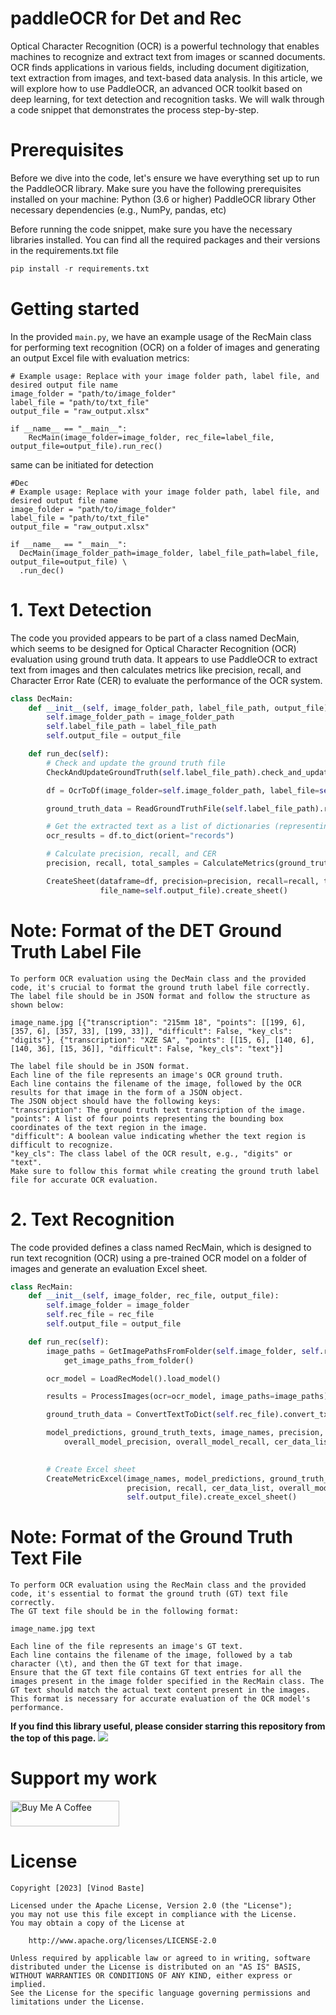 # paddleOCR for Det and Rec
Optical Character Recognition (OCR) is a powerful technology that enables machines to recognize and extract text from images or scanned documents. OCR finds applications in various fields, including document digitization, text extraction from images, and text-based data analysis. In this article, we will explore how to use PaddleOCR, an advanced OCR toolkit based on deep learning, for text detection and recognition tasks. We will walk through a code snippet that demonstrates the process step-by-step.
# Prerequisites
Before we dive into the code, let's ensure we have everything set up to run the PaddleOCR library. Make sure you have the following prerequisites installed on your machine:
Python (3.6 or higher)
PaddleOCR library
Other necessary dependencies (e.g., NumPy, pandas, etc)

Before running the code snippet, make sure you have the necessary libraries installed. You can find all the required packages and their versions in the requirements.txt file
```python
pip install -r requirements.txt
```
# Getting started
In the provided ```main.py```, we have an example usage of the RecMain class for performing text recognition (OCR) on a folder of images and generating an output Excel file with evaluation metrics:
```
# Example usage: Replace with your image folder path, label file, and desired output file name
image_folder = "path/to/image_folder"
label_file = "path/to/txt_file"
output_file = "raw_output.xlsx"

if __name__ == "__main__":
    RecMain(image_folder=image_folder, rec_file=label_file, output_file=output_file).run_rec()
```

same can be initiated for detection
```
#Dec
# Example usage: Replace with your image folder path, label file, and desired output file name
image_folder = "path/to/image_folder"
label_file = "path/to/txt_file"
output_file = "raw_output.xlsx"

if __name__ == "__main__":
  DecMain(image_folder_path=image_folder, label_file_path=label_file, output_file=output_file) \
  .run_dec()
```

# 1. Text Detection
The code you provided appears to be part of a class named DecMain, which seems to be designed for Optical Character Recognition (OCR) evaluation using ground truth data. It appears to use PaddleOCR to extract text from images and then calculates metrics like precision, recall, and Character Error Rate (CER) to evaluate the performance of the OCR system.
```python
class DecMain:
    def __init__(self, image_folder_path, label_file_path, output_file):
        self.image_folder_path = image_folder_path
        self.label_file_path = label_file_path
        self.output_file = output_file

    def run_dec(self):
        # Check and update the ground truth file
        CheckAndUpdateGroundTruth(self.label_file_path).check_and_update_ground_truth_file()

        df = OcrToDf(image_folder=self.image_folder_path, label_file=self.label_file_path, det=True, rec=True, cls=False).ocr_to_df()

        ground_truth_data = ReadGroundTruthFile(self.label_file_path).read_ground_truth_file()

        # Get the extracted text as a list of dictionaries (representing the OCR results)
        ocr_results = df.to_dict(orient="records")

        # Calculate precision, recall, and CER
        precision, recall, total_samples = CalculateMetrics(ground_truth_data, ocr_results).calculate_precision_recall()

        CreateSheet(dataframe=df, precision=precision, recall=recall, total_samples=total_samples,
                    file_name=self.output_file).create_sheet()
```
# Note: Format of the DET Ground Truth Label File
```
To perform OCR evaluation using the DecMain class and the provided code, it's crucial to format the ground truth label file correctly.
The label file should be in JSON format and follow the structure as shown below:

image_name.jpg [{"transcription": "215mm 18", "points": [[199, 6], [357, 6], [357, 33], [199, 33]], "difficult": False, "key_cls": "digits"}, {"transcription": "XZE SA", "points": [[15, 6], [140, 6], [140, 36], [15, 36]], "difficult": False, "key_cls": "text"}]

The label file should be in JSON format.
Each line of the file represents an image's OCR ground truth.
Each line contains the filename of the image, followed by the OCR results for that image in the form of a JSON object.
The JSON object should have the following keys:
"transcription": The ground truth text transcription of the image.
"points": A list of four points representing the bounding box coordinates of the text region in the image.
"difficult": A boolean value indicating whether the text region is difficult to recognize.
"key_cls": The class label of the OCR result, e.g., "digits" or "text".
Make sure to follow this format while creating the ground truth label file for accurate OCR evaluation.
```
# 2. Text Recognition
The code provided defines a class named RecMain, which is designed to run text recognition (OCR) using a pre-trained OCR model on a folder of images and generate an evaluation Excel sheet.
```python
class RecMain:
    def __init__(self, image_folder, rec_file, output_file):
        self.image_folder = image_folder
        self.rec_file = rec_file
        self.output_file = output_file

    def run_rec(self):
        image_paths = GetImagePathsFromFolder(self.image_folder, self.rec_file). \
            get_image_paths_from_folder()

        ocr_model = LoadRecModel().load_model()

        results = ProcessImages(ocr=ocr_model, image_paths=image_paths).process_images()

        ground_truth_data = ConvertTextToDict(self.rec_file).convert_txt_to_dict()

        model_predictions, ground_truth_texts, image_names, precision, recall, \
            overall_model_precision, overall_model_recall, cer_data_list = EvaluateRecModel(results,
                                                                                            ground_truth_data).evaluate_model()

        # Create Excel sheet
        CreateMetricExcel(image_names, model_predictions, ground_truth_texts,
                          precision, recall, cer_data_list, overall_model_precision, overall_model_recall,
                          self.output_file).create_excel_sheet()
```
# Note: Format of the Ground Truth Text File
```
To perform OCR evaluation using the RecMain class and the provided code, it's essential to format the ground truth (GT) text file correctly.
The GT text file should be in the following format:

image_name.jpg text

Each line of the file represents an image's GT text.
Each line contains the filename of the image, followed by a tab character (\t), and then the GT text for that image.
Ensure that the GT text file contains GT text entries for all the images present in the image folder specified in the RecMain class. The GT text should match the actual text content present in the images. This format is necessary for accurate evaluation of the OCR model's performance.
```

**If you find this library useful, please consider starring this repository from the top of this page.**
[![](https://i.imgur.com/oSLuE0e.png)](#)

# Support my work
<a href="https://www.buymeacoffee.com/bastevinod" target="_blank"><img src="https://cdn.buymeacoffee.com/buttons/default-orange.png" alt="Buy Me A Coffee" height="41" width="174"></a>

# License
```
Copyright [2023] [Vinod Baste]

Licensed under the Apache License, Version 2.0 (the "License");
you may not use this file except in compliance with the License.
You may obtain a copy of the License at

    http://www.apache.org/licenses/LICENSE-2.0

Unless required by applicable law or agreed to in writing, software
distributed under the License is distributed on an "AS IS" BASIS,
WITHOUT WARRANTIES OR CONDITIONS OF ANY KIND, either express or implied.
See the License for the specific language governing permissions and
limitations under the License.
```

